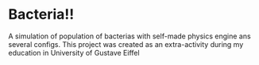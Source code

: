 # Bacteria!!
A simulation of population of bacterias with self-made physics engine ans several configs.
This project was created as an extra-activity during my education in University of Gustave Eiffel
